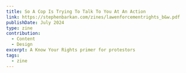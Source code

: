 ```yaml
---
title: So A Cop Is Trying To Talk To You At An Action
link: https://stephenbarkan.com/zines/lawenforcementrights_b&w.pdf
publishDate: July 2024
type: zine
contribution:
  - Content
  - Design
excerpt: A Know Your Rights primer for protestors
tags:
  - zine
---
```

